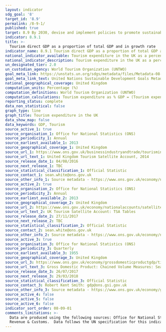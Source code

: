 ```yaml
---
layout: indicator
sdg_goal: '8'
target_id: '8.9'
permalink: /8-9-1/
published: true
target: 8.9 By 2030, devise and implement policies to promote sustainable tourism that creates jobs and promotes local culture and products
indicator: 8.9.1
title: >-
  Tourism direct GDP as a proportion of total GDP and in growth rate
indicator_name: 8.9.1 Tourism direct GDP as a proportion of total GDP and in growth rate
national_indicator_available: Tourism expenditure in the UK as a percentage of GDP and in growth rate 
national_indicator_description: Tourism expenditure in the UK as a percentage of GDP and in growth rate 
un_designated_tier: 2.0
un_custodian_agency: World Tourism Organization (UNTWO) 
goal_meta_link: https://unstats.un.org/sdgs/metadata/files/Metadata-08-09-01.pdf
goal_meta_link_text: United Nations Sustainable Development Goals Metadata (PDF 526 KB)
national_geographical_coverage: United Kingdom
computation_units: Percentage (%)
computation_definitions: World Tourism Organization (UNTWO)
computation_calculations: Tourism expenditure as % GDP = (Tourism expenditure [£m] / GDP CVM [£m]) * 100 OR Growth rate (%) = (Expenditure in year n - expenditure in year n-1 / Expenditure in year n-1) * 100
reporting_status: complete
data_non_statistical: false
graph_type: line
graph_title: Tourism expenditure in the UK
data_show_map: false
data_keywords: GDP, Tourism
source_active_1: true
source_organisation_1: Office for National Statistics (ONS)
source_periodicity_1: Annual  
source_earliest_available_1: 2013
source_geographical_coverage_1: United Kingdom 
source_url_1: https://www.ons.gov.uk/businessindustryandtrade/tourismindustry/adhocs/005978unitedkingdomtourismsatelliteaccount2014
source_url_text_1: United Kingdom Tourism Satellite Account, 2014
source_release_date_1: 04/08/2016
source_next_release_1: TBC
source_statistical_classification_1: Official Statistic 
source_contact_1: sean.white@ons.gov.uk
source_other_info_1: Source metadata - https://www.ons.gov.uk/economy/nationalaccounts/satelliteaccounts/bulletins/uktourismsatelliteaccountuktsa/2013
source_active_2: true
source_organisation_2: Office for National Statistics (ONS)
source_periodicity_2: Annual  
source_earliest_available_2: 2013
source_geographical_coverage_2: United Kingdom 
source_url_2: https://www.ons.gov.uk/economy/nationalaccounts/satelliteaccounts/datasets/uktourismsatelliteaccounttsatables
source_url_text_2: UK Tourism Satellite Account: TSA Tables
source_release_date_2: 27/11/2017
source_next_release_2: TBC
source_statistical_classification_2: Official Statistic 
source_contact_2: sean.white@ons.gov.uk
source_other_info_2: Source metadata - https://www.ons.gov.uk/economy/nationalaccounts/satelliteaccounts/bulletins/uktourismsatelliteaccountuktsa/2013
source_active_3: true
source_organisation_3: Office for National Statistics (ONS)
source_periodicity_3: Quarterly  
source_earliest_available_3: 1955
source_geographical_coverage_3: United Kingdom 
source_url_3: https://www.ons.gov.uk/economy/grossdomesticproductgdp/timeseries/abmi/pn2
source_url_text_3: Gross Domestic Product: Chained Volume Measures: Seasonally Adjusted £m
source_release_date_3: 26/07/2017
source_next_release_3: 29/03/2018
source_statistical_classification_3: Official Statistic 
source_contact_3: Robert Kent Smith: gdp@ons.gsi.gov.uk
source_other_info_3: Source metadata - https://www.ons.gov.uk/economy/grossdomesticproductgdp/qmis/grossdomesticproductgdpqmi 
source_active_4: false
source_active_5: false
source_active_6: false
indicator_sort_order: 08-09-01
comments_limitations: >-
  Data are produced using the following sources: Office for National Statistics; Department for Environment, Food & Rural Affairs; Food and Agriculture Organization of the United Nations; Eurostat; European Forest Institute; Kentish Cobnuts Association; British Geological Survey; HM
  Revenue & Customs.  Data follows the UN specification for this indicator. This indicator has been identified in collaboration with topic experts.
---
```

